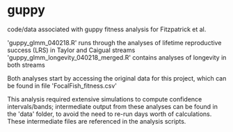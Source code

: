 # guppy
code/data associated with guppy fitness analysis for Fitzpatrick et al.

'guppy_glmm_040218.R' runs through the analyses of lifetime reproductive success (LRS) in Taylor and Caigual streams
'guppy_glmm_longevity_040218_merged.R' contains analyses of longevity in both streams

Both analyses start by accessing the original data for this project, which can be found in file 'FocalFish_fitness.csv'

This analysis required extensive simulations to compute confidence intervals/bands; intermediate output from these analyses can be found in the 'data' folder, to avoid the need to re-run days worth of calculations. These intermediate files are referenced in the analysis scripts.
